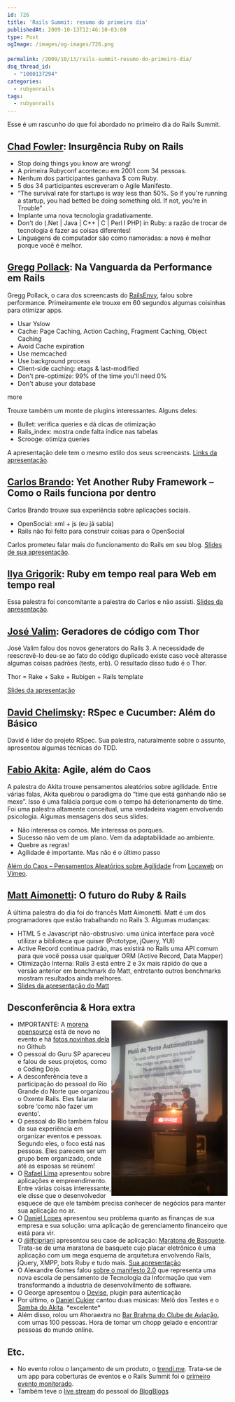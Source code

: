 ```yaml
---
id: 726
title: 'Rails Summit: resumo do primeiro dia'
publishedAt: 2009-10-13T12:46:10-03:00
type: Post
ogImage: /images/og-images/726.png

permalink: /2009/10/13/rails-summit-resumo-do-primeiro-dia/
dsq_thread_id:
  - "1000137294"
categories:
  - rubyonrails
tags:
  - rubyonrails
---
```

Esse é um rascunho do que foi abordado no primeiro dia do Rails Summit. 

## [Chad Fowler](http://twitter.com/chadfowler/): Insurgência Ruby on Rails

  * Stop doing things you know are wrong!
  * A primeira Rubyconf aconteceu em 2001 com 34 pessoas.
  * Nenhum dos participantes ganhava $ com Ruby.
  * 5 dos 34 participantes escreveram o Agile Manifesto.
  * &#8220;The survival rate for startups is way less than 50%. So if you're running a startup, you had betted be doing something old. If not, you're in Trouble&#8221;
  * Implante uma nova tecnologia gradativamente.
  * Don't do (.Net | Java | C++ | C | Perl l PHP) in Ruby: a razão de trocar de tecnologia é fazer as coisas diferentes!
  * Linguagens de computador são como namoradas: a nova é melhor porque você é melhor.

## [Gregg Pollack](http://twitter.com/greggpollack): Na Vanguarda da Performance em Rails

Gregg Pollack, o cara dos screencasts do [RailsEnvy](http://www.RailsEnvy.com/), falou sobre performance. Primeiramente ele trouxe em 60 segundos algumas coisinhas para otimizar apps.

  * Usar Yslow
  * Cache: Page Caching, Action Caching, Fragment Caching, Object Caching
  * Avoid Cache expiration
  * Use memcached
  * Use background process
  * Client-side caching: etags & last-modified
  * Don't pre-optimize: 99% of the time you'll need 0%
  * Don't abuse your database

<span className="hidden">more</span>

Trouxe também um monte de plugins interessantes. Alguns deles:

  * Bullet: verifica queries e dá dicas de otimização
  * Rails_index: mostra onde falta índice nas tabelas
  * Scrooge: otimiza queries

A apresentação dele tem o mesmo estilo dos seus screencasts. [Links da apresentação](http://blog.envylabs.com/summit/).

## [Carlos Brando](http://twitter.com/carlosbrando): Yet Another Ruby Framework – Como o Rails funciona por dentro

Carlos Brando trouxe sua experiência sobre aplicações sociais.

  * OpenSocial: xml + js (eu já sabia)
  * Rails não foi feito para construir coisas para o OpenSocial

Carlos prometeu falar mais do funcionamento do Rails em seu blog. [Slides de sua apresentação](http://www.nomedojogo.com/2009/10/13/os-slides-da-minha-apresentacao-no-rails-summit-latin-america-2009/).

## [Ilya Grigorik](http://twitter.com/Igrigorik): Ruby em tempo real para Web em tempo real

Essa palestra foi concomitante a palestra do Carlos e não assisti. [Slides da apresentação](http://www.slideshare.net/igrigorik/realtime-ruby-for-the-realtime-web).

## [José Valim](http://twitter.com/josevalim): Geradores de código com Thor

José Valim falou dos novos generators do Rails 3. A necessidade de reescrevê-lo deu-se ao fato do código duplicado existe caso você alterasse algumas coisas padrões (tests, erb). O resultado disso tudo é o Thor.

Thor = Rake + Sake + Rubigen + Rails template

[Slides da apresentação](http://blog.plataformatec.com.br/2009/10/thor-e-devise-no-rails-summit-latin-america-2009/)

## [David Chelimsky](http://twitter.com/dchelimsky): RSpec e Cucumber: Além do Básico

David é líder do projeto RSpec. Sua palestra, naturalmente sobre o assunto, apresentou algumas técnicas do TDD.

## [Fabio Akita](http://www.twitter.com/akitaonrails): Agile, além do Caos

A palestra do Akita trouxe pensamentos aleatórios sobre agilidade. Entre várias falas, Akita quebrou o paradigma do &#8220;time que está ganhando não se mexe&#8221;. Isso é uma falácia porque com o tempo há deterionamento do time.  
Foi uma palestra altamente conceitual, uma verdadeira viagem envolvendo psicologia. Algumas mensagens dos seus slides: 

  * Não interessa os comos. Me interessa os porques.
  * Sucesso não vem de um plano. Vem da adaptabilidade ao ambiente.
  * Quebre as regras!
  * Agilidade é importante. Mas não é o último passo
  
  <p>
    <a href="http://vimeo.com/7099091">Além do Caos – Pensamentos Aleatórios sobre Agilidade</a> from <a href="http://vimeo.com/locaweb">Locaweb</a> on <a href="http://vimeo.com">Vimeo</a>.
  </p>
    
  <h2>
    <a href="http://twitter.com/mattetti">Matt Aimonetti</a>: O futuro do Ruby & Rails
  </h2>
  
  <p>
    A última palestra do dia foi do francês Matt Aimonetti. Matt é um dos programadores que estão trabalhando no Rails 3. Algumas mudanças:
  </p>
  
  <ul>
    <li>
      HTML 5 e Javascript não-obstrusivo: uma única interface para você utilizar a biblioteca que quiser (Prototype, jQuery, YUI)
    </li>
    <li>
      Active Record continua padrão, mas existirá no Rails uma API comum para que você possa usar qualquer ORM (Active Record, Data Mapper)
    </li>
    <li>
      Otimização Interna: Rails 3 está entre 2 e 3x mais rápido do que a versão anterior em benchmark do Matt, entretanto outros benchmarks mostram resultados ainda melhores.
    </li>
    <li>
      <a href="http://www.slideshare.net/mattetti/future-of-ruby-and-rails-2223913">Slides da apresentação do Matt</a>
    </li>
  </ul>
  
  <h2>
    Desconferência & Hora extra
  </h2>
  
  <p>
    <a href="http://twitter.com/danicuki"><img src="/wp-content/uploads/2009/10/summit4.jpg" alt="melô do teste automatizado" title="melô do teste automatizado" align="right" /></a>
  </p>
  
  <ul>
    <li>
      IMPORTANTE: A <a href="http://github.com/railssummit/morena_opensource/">morena opensource</a> está de novo no evento e há <a href="http://github.com/railssummit/morena_opensource/tree/master/RailsSummit2009/">fotos novinhas dela</a> no Github
    </li>
    <li>
      O pessoal do Guru SP apareceu e falou de seus projetos, como o Coding Dojo.
    </li>
    <li>
      A desconferência teve a participação do pessoal do Rio Grande do Norte que organizou o Oxente Rails. Eles falaram sobre &#8216;como não fazer um evento'.
    </li>
    <li>
      O pessoal do Rio também falou da sua experiência em organizar eventos e pessoas. Segundo eles, o foco está nas pessoas. Eles parecem ser um grupo bem organizado, onde até as esposas se reúnem!
    </li>
    <li>
      O <a href="http://twitter.com/rafaelp">Rafael Lima</a> apresentou sobre aplicações e empreendimento. Entre várias coisas interessante, ele disse que o desenvolvedor esquece de que ele também precisa conhecer de negócios para manter sua aplicação no ar.
    </li>
    <li>
      O <a href="http://blog.areacriacoes.com.br/">Daniel Lopes</a> apresentou seu problema quanto as finanças de sua empresa e sua solução: uma aplicação de gerenciamento financeiro que está para vir.
    </li>
    <li>
      O <a href="http://twitter.com/lfcipriani">@lfcipriani</a> apresentou seu case de aplicação: <a href="http://www.maratonadebasquete.com.br/marathons/1">Maratona de Basquete</a>. Trata-se de uma maratona de basquete cujo placar eletrônico é uma aplicação com um mega esquema de arquitetura envolvendo Rails, jQuery, XMPP, bots Ruby e tudo mais. <a href="http://prezi.com/-9hz7py6rkkc/">Sua apresentação</a>
    </li>
    <li>
      O Alexandre Gomes falou <a href="http://bluesoft.wordpress.com/2009/10/15/manifesto-2-0-por-alexandre-gomes-no-rails-summit-2009/">sobre o manifesto 2.0</a> que representa uma nova escola de pensamento de Tecnologia da Informação que vem transformando a industria de desenvolvilmento de software.
    </li>
    <li>
      O George apresentou o <a href="http://github.com/plataformatec/devise">Devise</a>, plugin para autenticação
    </li>
    <li>
      Por último, o <a href="http://twitter.com/danicuki">Daniel Cukier</a> cantou duas músicas: Melô dos Testes e o <a href="http://agileandart.blogspot.com/2009/10/samba-do-akita.html">Samba do Akita</a>. *excelente*
    </li>
    <li>
      Além disso, rolou um #horaextra no <a href="http://www.barbrahmasp.com/aeroclube/">Bar Brahma do Clube de Aviação</a>, com umas 100 pessoas. Hora de tomar um chopp gelado e encontrar pessoas do mundo online.
    </li>
  </ul>
  
  <h2>
    Etc.
  </h2>
  
  <ul>
    <li>
      No evento rolou o lançamento de um produto, o <a href="http://trendti.me/">trendi.me</a>. Trata-se de um app para coberturas de eventos e o Rails Summit foi o <a href="http://trendti.me/events/railssummit">primeiro evento monitorado</a>.
    </li>
    <li>
      Também teve o <a href="http://live.blogblogs.com.br/railssummit2009/">live stream</a> do pessoal do <a href="http://www.blogblogs.com.br">BlogBlogs</a>
    </li>
  </ul>
